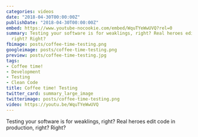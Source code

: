 ```yaml
---
categories: videos
date: "2018-04-30T00:00:00Z"
publishDate: "2018-04-30T00:00:00Z"
embed: https://www.youtube-nocookie.com/embed/WquTYeWwUVQ?rel=0
summary: Testing your software is for weaklings, right? Real heroes edit code in production,
  right? Right?
fbimage: posts/coffee-time-testing.png
googleimage: posts/coffee-time-testing.png
preview: posts/coffee-time-testing.jpg
tags:
- Coffee time!
- Development
- Testing
- Clean Code
title: Coffee time! Testing
twitter_card: summary_large_image
twitterimage: posts/coffee-time-testing.png
video: https://youtu.be/WquTYeWwUVQ
---
```


Testing your software is for weaklings, right? Real heroes edit code in production, right? Right?